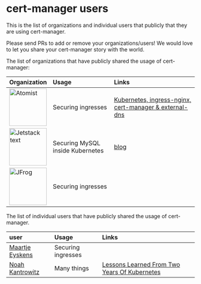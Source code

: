 # cert-manager users

This is the list of organizations and individual users that publicly that they are using cert-manager.

Please send PRs to add or remove your organizations/users! We would love to let you share your cert-manager story with the world.

The list of organizations that have publicly shared the usage of cert-manager:

| Organization | Usage | Links |
| :--- | :--- | :--- |
| [<img src="https://static.atomist.com/logo/atomist-color-lockup-horiz-small.png" alt="Atomist" width="100"> ](https://atomist.com/) | Securing ingresses | [Kubernetes, ingress-nginx, cert-manager & external-dns](https://blog.atomist.com/kubernetes-ingress-nginx-cert-manager-external-dns/) |
| [<img src="https://raw.githubusercontent.com/cert-manager/website/master/assets/icons/jetstack.svg" alt="Jetstack text" width="100"> ](https://jetstack.io) | Securing MySQL inside Kubernetes | [blog](https://blog.jetstack.io/blog/securing-mysql-with-cert-manager/)  |
| [<img src="https://media.jfrog.com/wp-content/uploads/2017/12/20133032/Jfrog-Logo.svg" alt="JFrog" width="100"> ](https://jfrog.com/) | Securing ingresses |  |

The list of individual users that have publicly shared the usage of cert-manager.

| user | Usage | Links |
| :--- | :--- | :--- |
| [Maartje Eyskens](https://github.com/meyskens) | Securing ingresses |  | 
| [Noah Kantrowitz](https://github.com/coderanger) | Many things | [Lessons Learned From Two Years Of Kubernetes](https://coderanger.net/lessons-learned/) |
